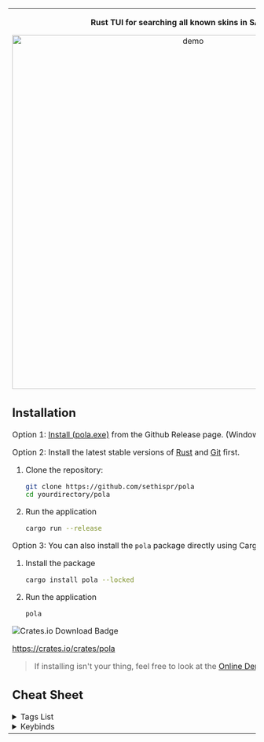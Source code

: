 <div align="center">

<table>
<tr>
<td>

<p align="center">
  <strong>Rust TUI for searching all known skins in SA faster!</strong>
</p>

<p align="center">
  <img src="https://github.com/user-attachments/assets/954e923f-6d2c-4220-9091-3f02bc331d92" alt="demo" width="721">
</p>

## Installation

Option 1: [Install (pola.exe)](https://github.com/Sethispr/pola/releases/tag/v0.1.1-beta) from the Github Release page. (Windows Only)

Option 2: Install the latest stable versions of [Rust](https://www.rust-lang.org/tools/install) and [Git](https://git-scm.com/downloads/win) first.

1. Clone the repository:
   ```bash
   git clone https://github.com/sethispr/pola
   cd yourdirectory/pola
   ```

2. Run the application
   ```bash
   cargo run --release
   ```

Option 3: You can also install the `pola` package directly using Cargo:

1. Install the package
   ```bash
   cargo install pola --locked
   ```

2. Run the application
   ```bash
   pola
   ```

<img src="https://img.shields.io/crates/d/pola" alt="Crates.io Download Badge">

https://crates.io/crates/pola

> If installing isn't your thing, feel free to look at the [Online Demo](https://sethispr.github.io/pola) or [Skin List](https://github.com/Sethispr/pola/blob/main/skins.md)

## Cheat Sheet

<details>
<summary>Tags List</summary>
<p align="center">
  <img src="https://github.com/user-attachments/assets/2e8b5a87-2ce7-4f41-b6f0-03c8d08c161f" alt="Outdated Demo v0.1.1-beta" width="706">
</p>

| Tag                   | Description                         | Tag                   | Description                         |
|-----------------------|-------------------------------------|-----------------------|-------------------------------------|
| <kbd>Event</kbd>      | Event skins                         | <kbd>Bundle</kbd>     | Bundle skins                        |
| <kbd>Code</kbd>       | Code-redeemed skins                 | <kbd>Launch</kbd>     | Skins obtained from game launch     |
| <kbd>Case</kbd>       | Case skins                          | <kbd>Red</kbd>        | Red skin rarity                     |
| <kbd>Pink</kbd>       | Pink skin rarity                    | <kbd>Teal</kbd>       | Teal skin rarity                    |
| <kbd>2022</kbd>       | 2022 skins                          | <kbd>2023</kbd>       | 2023 skins                          |
| <kbd>2024</kbd>       | 2024 skins                          | <kbd>2025</kbd>       | 2025 skins                          |
| <kbd>Valentine</kbd>  | Valentine case skins                | <kbd>Birthday</kbd>   | Birthday case skins                 |
| <kbd>Easter</kbd>     | Easter case skins                   | <kbd>Summer</kbd>     | Summer case skins                   |
| <kbd>Halloween</kbd>  | Halloween case skins                | <kbd>Christmas</kbd>  | Christmas case skins                |
| <kbd>Exquisite</kbd>  | Exquisite case skins                | <kbd>Animal</kbd>     | Skins from the Animal case          |
| <kbd>Camouflage</kbd> | Skins from the Camouflage case      | <kbd>Future</kbd>     | Skins from the Future case          |
| <kbd>Material</kbd>   | Skins from the Material case        | <kbd>Nature</kbd>     | Skins from the Nature case          |
| <kbd>Pattern</kbd>    | Skins from the Pattern case         | <kbd>Refined</kbd>    | Skins from the Refined case         |
</details>

<details>
<summary>Keybinds</summary>

| Bind                | Description                    | Bind                       | Description                     |
|---------------------|--------------------------------|----------------------------|---------------------------------|
| <kbd>ctrl+h</kbd>   | Show help                      | <kbd>▲</kbd> <kbd>▼</kbd>  | Navigate results                |
| <kbd>►</kbd>        | Accept suggestion              | <kbd>tab</kbd>             | Cycle suggestions               |
| <kbd>home/end</kbd> | Go to first last result        | <kbd>ctrl+d</kbd>          | Toggle detailed view            |
| <kbd>ctrl+l</kbd>   | Clear search input             | <kbd>esc</kbd>             | Close TUI/Help                  |
| <kbd>ctrl+y</kbd>   | Redo                           | <kbd>ctrl+z</kbd>          | Undo                            |

</details>

</td>
</tr>
</table>

</div>
